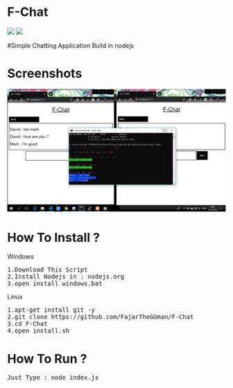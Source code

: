 # F-Chat
![](https;//img.shileds.io/badge/Version-1.0-blue) ![](https;//img.shileds.io/badge/Language-NodeJS-lime)

#Simple Chatting Application Build in nodejs

# Screenshots
![](https://github.com/FajarTheGGman/F-Chat/blob/master/ss.PNG)

# How To Install ?

Windows
<pre>
1.Download This Script
2.Install Nodejs in : nodejs.org
3.open install_windows.bat
</pre>

Linux
<pre>
1.apt-get install git -y
2.git clone https://github.com/FajarTheGGman/F-Chat
3.cd F-Chat
4.open install.sh
</pre>

# How To Run ?
<pre>
Just Type : node index.js
</pre>
